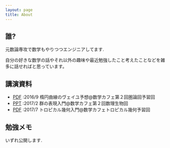 ```yaml
---
layout: page
title: About
---
```


## 誰?
元数論専攻で数学もやりつつエンジニアしてます.

自分の好きな数学の話やそれ以外の趣味や最近勉強したこと考えたことなどを雑多に話せればと思っています。



## 講演資料
- [PDF](/pdf/WeilConj.pdf) :2016/9 楕円曲線のヴェイユ予想@数学カフェ第２回圏論回予習回 
- [PPT](https://www.slideshare.net/aripadic/crystalbasismodel) :2017/2 群の表現入門@数学カフェ第２回数理生物回
- [PDF](/pdf/tropical.pdf) :2017/7 トロピカル幾何入門@数学カフェトロピカル幾何予習回


## 勉強メモ
いずれ公開します.
